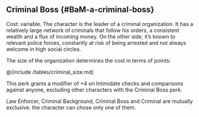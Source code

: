 ## Criminal Boss {#BaM-a-criminal-boss}

Cost: variable.
The character is the leader of a criminal organization. It has a
relatively large network of criminals that follow his orders, a
consistent wealth and a flux of incoming money. On the other side,
it’s known to relevant police forces, constantly at risk of being
arrested and not always welcome in high social circles.

The size of the organization determines the cost in terms of points:

@(include /tables/criminal_size.md)

This perk grants a modifier of +4 on Intimidate checks and comparisons
against anyone, excluding other characters with the Criminal Boss perk.

Law Enforcer, Criminal Background, Criminal Boss and Criminal are
mutually exclusive: the character can chose only one of them.
